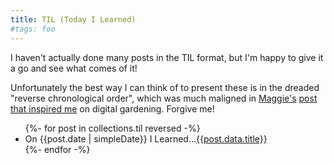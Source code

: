 ```yaml
---
title: TIL (Today I Learned)
#tags: foo
---
```


I haven't actually done many posts in the TIL format, but I'm happy to give it a go and see what comes of it!

Unfortunately the best way I can think of to present these is in the dreaded "reverse chronological order", which was much maligned in [Maggie's](https://maggieappleton.com/) [post that inspired me](https://maggieappleton.com/garden-history) on digital gardening. Forgive me!

<ul>
{%- for post in collections.til reversed -%}
  <li>On {{post.date | simpleDate}} I Learned...<a href="{{post.url}}">{{post.data.title}}</a></li>
{%- endfor -%}
</ul>
